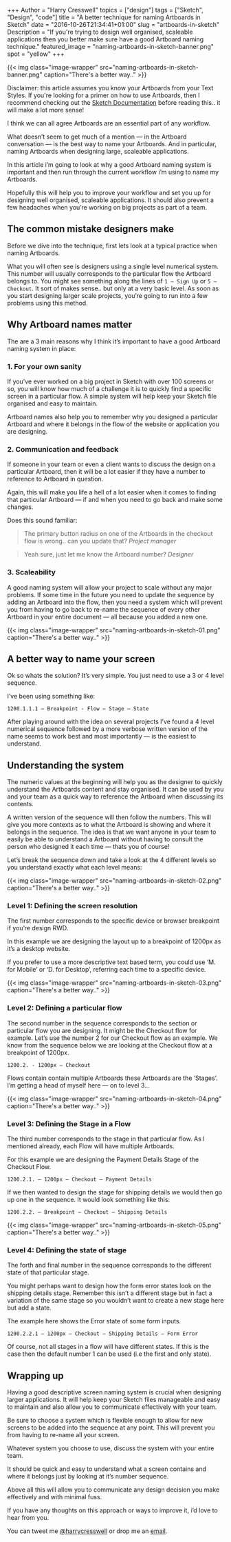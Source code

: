 +++
Author = "Harry Cresswell"
topics = ["design"]
tags = ["Sketch", "Design", "code"]
title = "A better technique for naming Artboards in Sketch"
date = "2016-10-26T21:34:41+01:00"
slug = "artboards-in-sketch"
Description = "If you're trying to design well organised, scaleable applications then you better make sure have a good Artboard naming technique."
featured_image = "naming-artboards-in-sketch-banner.png"
spot = "yellow"
+++

{{< img class="image-wrapper" src="naming-artboards-in-sketch-banner.png" caption="There's a better way.." >}}

<p class="message">Disclaimer: this article assumes you know your Artboards from your Text Styles. If you're looking for a primer on how to use Artboards, then I recommend checking out the <a href="https://www.sketchapp.com/learn/documentation/grouping/artboards/">Sketch Documentation</a> before reading this.. it will make a lot more sense!</p>

I think we can all agree Artboards are an essential part of any workflow.

What doesn’t seem to get much of a mention — in the Artboard conversation — is the best way to name your Artboards. And in particular, naming Artboards when designing large, scaleable applications.

In this article i’m going to look at why a good Artboard naming system is important and then run through the current workflow i’m using to name my Artboards.

Hopefully this will help you to improve your workflow and set you up for designing well organised, scaleable applications. It should also prevent a few headaches when you’re working on big projects as part of a team.

## The common mistake designers make

Before we dive into the technique, first lets look at a typical practice when naming Artboards.

What you will often see is designers using a single level numerical system. This number will usually corresponds to the particular flow the Artboard belongs to. You might see something along the lines of `1 – Sign Up` or `5 – Checkout`. It sort of makes sense.. but only at a very basic level. As soon as you start designing larger scale projects, you’re going to run into a few problems using this method.

## Why Artboard names matter

The are a 3 main reasons why I think it’s important to have a good Artboard naming system in place:

### 1. For your own sanity
If you’ve ever worked on a big project in Sketch with over 100 screens or so, you will know how much of a challenge it is to quickly find a specific screen in a particular flow. A simple system will help keep your Sketch file organised and easy to maintain.

Artboard names also help you to remember why you designed a particular Artboard and where it belongs in the flow of the website or application you are designing.

### 2. Communication and feedback
If someone in your team or even a client wants to discuss the design on a particular Artboard, then it will be a lot easier if they have a number to reference to Artboard in question.

Again, this will make you life a hell of a lot easier when it comes to finding that particular Artboard — if and when you need to go back and make some changes.

Does this sound familiar:

<blockquote>The primary button radius on one of the Artboards in the checkout flow is wrong.. can you update that?
<cite>Project manager</cite>
</blockquote>

<blockquote class="u-marginTop-m">Yeah sure, just let me know the Artboard number? <cite>Designer</cite>
</blockquote>

### 3. Scaleability
A good naming system will allow your project to scale without any major problems. If some time in the future you need to update the sequence by adding an Artboard into the flow, then you need a system which will prevent you from having to go back to re-name the sequence of every other Artboard in your entire document — all because you added a new one.


{{< img class="image-wrapper" src="naming-artboards-in-sketch-01.png" caption="There's a better way.." >}}


## A better way to name your screen
Ok so whats the solution? It’s very simple. You just need to use a 3 or 4 level sequence.

I’ve been using something like:

`1200.1.1.1 – Breakpoint - Flow – Stage – State`

After playing around with the idea on several projects I’ve found a 4 level numerical sequence followed by a more verbose written version of the name seems to work best and most importantly — is the easiest to understand.

## Understanding the system

The numeric values at the beginning will help you as the designer to quickly understand the Artboards content and stay organised. It can be used by you and your team as a quick way to reference the Artboard when discussing its contents.

A written version of the sequence will then follow the numbers. This will give you more contexts as to what the  Artboard is showing and where it belongs in the sequence. The idea is that we want anyone in your team to easily be able to understand a Artboard without having to consult the person who designed it each time — thats you of course!  

Let’s break the sequence down and take a look at the 4 different levels so you understand exactly what each level means:

{{< img class="image-wrapper" src="naming-artboards-in-sketch-02.png" caption="There's a better way.." >}}

### Level 1: Defining the screen resolution

The first number corresponds to the specific device or browser breakpoint if you’re design RWD.

In this example we are designing the layout up to a breakpoint of 1200px as it’s a desktop website.

If you prefer to use a more descriptive text based term, you could use ‘M. for Mobile’ or ‘D. for Desktop’, referring each time to a specific device.

{{< img class="image-wrapper" src="naming-artboards-in-sketch-03.png" caption="There's a better way.." >}}

### Level 2: Defining a particular flow

The second number in the sequence corresponds to the section or particular flow you are designing. It might be the Checkout flow for example.  Let’s use the number 2 for our Checkout flow as an example. We know from the sequence below we are looking at the Checkout flow at a breakpoint of 1200px.

`1200.2. - 1200px — Checkout`

Flows contain contain multiple Artboards these Artboards are the ‘Stages’. I’m getting a head of myself here — on to level 3…

{{< img class="image-wrapper" src="naming-artboards-in-sketch-04.png" caption="There's a better way.." >}}

### Level 3: Defining the Stage in a Flow

The third number corresponds to the stage in that particular flow. As I mentioned already, each Flow will have multiple Artboards.

For this example we are designing the Payment Details Stage of the Checkout Flow.

`1200.2.1. – 1200px — Checkout — Payment Details`

If we then wanted to design the stage for shipping details we would then go up one in the sequence. It would look something like this:

`1200.2.2. – Breakpoint — Checkout — Shipping Details`


{{< img class="image-wrapper" src="naming-artboards-in-sketch-05.png" caption="There's a better way.." >}}

### Level 4: Defining the state of stage
The forth and final number in the sequence corresponds to the different state of that particular stage.

You might perhaps want to design how the form error states look on the shipping details stage. Remember this isn’t a different stage but in fact a variation of the same stage so you wouldn’t want to create a new stage here but add a state.

The example here shows the Error state of some form inputs.

`1200.2.2.1 – 1200px — Checkout — Shipping Details — Form Error`

Of course, not all stages in a flow will have different states. If this is the case then the default number 1 can be used (i.e the first and only state).


## Wrapping up

Having a good descriptive screen naming system is crucial when designing larger applications. It will help keep your Sketch files manageable and easy to maintain and also allow you to communicate effectively with your team.

Be sure to choose a system which is flexible enough to allow for new screens to be added into the sequence at any point. This will prevent you from having to re-name all your screen.

Whatever system you choose to use, discuss the system with your entire team.

It should be quick and easy to understand what a screen contains and where it belongs just by looking at it’s number sequence.

Above all this will allow you to communicate any design decision you make effectively and with minimal fuss.

If you have any thoughts on this approach or ways to improve it, i’d love to hear from you.

You can tweet me [@harrycresswell](https://twitter.com/harrycresswell) or drop me an [email](mailto:studio@harrycresswell.com).
